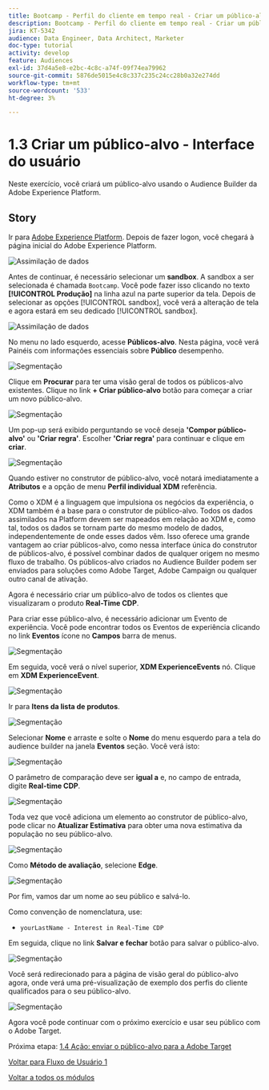 ```yaml
---
title: Bootcamp - Perfil do cliente em tempo real - Criar um público-alvo - Interface do usuário
description: Bootcamp - Perfil do cliente em tempo real - Criar um público-alvo - Interface do usuário
jira: KT-5342
audience: Data Engineer, Data Architect, Marketer
doc-type: tutorial
activity: develop
feature: Audiences
exl-id: 37d4a5e8-e2bc-4c8c-a74f-09f74ea79962
source-git-commit: 5876de5015e4c8c337c235c24cc28b0a32e274dd
workflow-type: tm+mt
source-wordcount: '533'
ht-degree: 3%

---
```


# 1.3 Criar um público-alvo - Interface do usuário

Neste exercício, você criará um público-alvo usando o Audience Builder da Adobe Experience Platform.

## Story

Ir para [Adobe Experience Platform](https://experience.adobe.com/platform). Depois de fazer logon, você chegará à página inicial do Adobe Experience Platform.

![Assimilação de dados](./images/home.png)

Antes de continuar, é necessário selecionar um **sandbox**. A sandbox a ser selecionada é chamada ``Bootcamp``. Você pode fazer isso clicando no texto **[!UICONTROL Produção]** na linha azul na parte superior da tela. Depois de selecionar as opções [!UICONTROL sandbox], você verá a alteração de tela e agora estará em seu dedicado [!UICONTROL sandbox].

![Assimilação de dados](./images/sb1.png)

No menu no lado esquerdo, acesse **Públicos-alvo**. Nesta página, você verá Painéis com informações essenciais sobre **Público** desempenho.

![Segmentação](./images/menuseg.png)

Clique em **Procurar** para ter uma visão geral de todos os públicos-alvo existentes. Clique no link **+ Criar público-alvo** botão para começar a criar um novo público-alvo.


![Segmentação](./images/segmentationui.png)

Um pop-up será exibido perguntando se você deseja **&#39;Compor público-alvo&#39;** ou **&#39;Criar regra&#39;**. Escolher **&#39;Criar regra&#39;** para continuar e clique em **criar**.

![Segmentação][def]

Quando estiver no construtor de público-alvo, você notará imediatamente a **Atributos** e a opção de menu **Perfil individual XDM** referência.


Como o XDM é a linguagem que impulsiona os negócios da experiência, o XDM também é a base para o construtor de público-alvo. Todos os dados assimilados na Platform devem ser mapeados em relação ao XDM e, como tal, todos os dados se tornam parte do mesmo modelo de dados, independentemente de onde esses dados vêm. Isso oferece uma grande vantagem ao criar públicos-alvo, como nessa interface única do construtor de públicos-alvo, é possível combinar dados de qualquer origem no mesmo fluxo de trabalho. Os públicos-alvo criados no Audience Builder podem ser enviados para soluções como Adobe Target, Adobe Campaign ou qualquer outro canal de ativação.

Agora é necessário criar um público-alvo de todos os clientes que visualizaram o produto **Real-Time CDP**.

Para criar esse público-alvo, é necessário adicionar um Evento de experiência. Você pode encontrar todos os Eventos de experiência clicando no link **Eventos** ícone no **Campos** barra de menus.

![Segmentação](./images/findee.png)

Em seguida, você verá o nível superior, **XDM ExperienceEvents** nó. Clique em **XDM ExperienceEvent**.

![Segmentação](./images/see.png)

Ir para **Itens da lista de produtos**.

![Segmentação](./images/plitems.png)

Selecionar **Nome** e arraste e solte o **Nome** do menu esquerdo para a tela do audience builder na janela **Eventos** seção. Você verá isto:

![Segmentação](./images/eewebpdtlname.png)

O parâmetro de comparação deve ser **igual a** e, no campo de entrada, digite **Real-time CDP**.

![Segmentação](./images/pv.png)

Toda vez que você adiciona um elemento ao construtor de público-alvo, pode clicar no **Atualizar Estimativa** para obter uma nova estimativa da população no seu público-alvo.

![Segmentação](./images/refreshest.png)

Como **Método de avaliação**, selecione **Edge**.

![Segmentação](./images/evedge.png)

Por fim, vamos dar um nome ao seu público e salvá-lo.

Como convenção de nomenclatura, use:

- `yourLastName - Interest in Real-Time CDP`

Em seguida, clique no link **Salvar e fechar** botão para salvar o público-alvo.

![Segmentação](./images/segmentname.png)

Você será redirecionado para a página de visão geral do público-alvo agora, onde verá uma pré-visualização de exemplo dos perfis do cliente qualificados para o seu público-alvo.

![Segmentação](./images/savedsegment.png)

Agora você pode continuar com o próximo exercício e usar seu público com o Adobe Target.

Próxima etapa: [1.4 Ação: enviar o público-alvo para a Adobe Target](./ex4.md)

[Voltar para Fluxo de Usuário 1](./uc1.md)

[Voltar a todos os módulos](../../overview.md)


[def]: ./images/segmentationpopup.png
